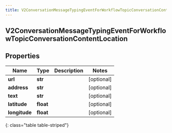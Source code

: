 ```yaml
---
title: V2ConversationMessageTypingEventForWorkflowTopicConversationContentLocation
---
```

## V2ConversationMessageTypingEventForWorkflowTopicConversationContentLocation

## Properties

|Name | Type | Description | Notes|
|------------ | ------------- | ------------- | -------------|
| **url** | **str** |  | [optional] |
| **address** | **str** |  | [optional] |
| **text** | **str** |  | [optional] |
| **latitude** | **float** |  | [optional] |
| **longitude** | **float** |  | [optional] |
{: class="table table-striped"}


